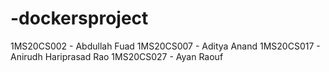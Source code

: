 # -dockersproject
1MS20CS002 - Abdullah Fuad
1MS20CS007 - Aditya Anand
1MS20CS017 - Anirudh Hariprasad Rao
1MS20CS027 - Ayan Raouf
